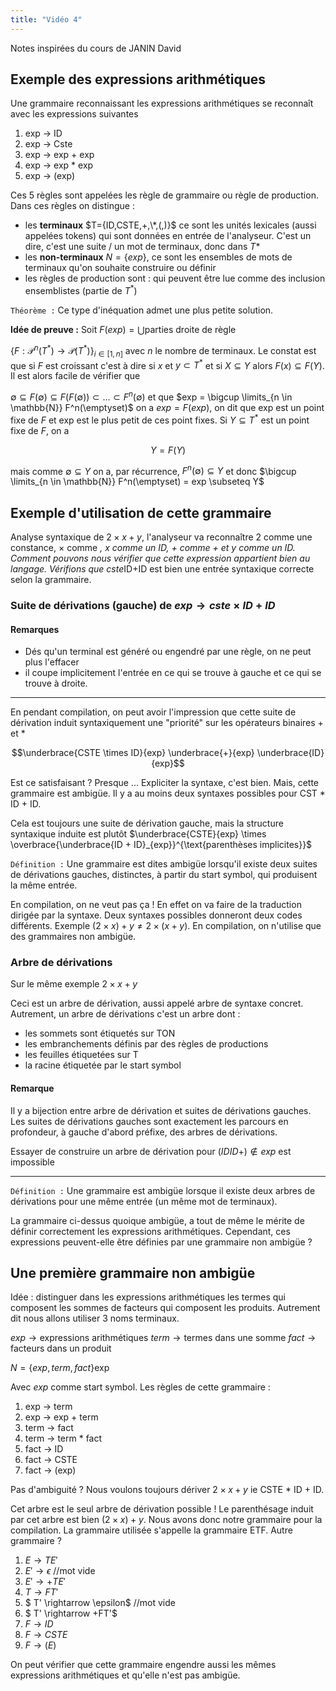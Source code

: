```yaml
---
title: "Vidéo 4"
---
```


Notes inspirées du cours de JANIN David

## Exemple des expressions arithmétiques

Une grammaire reconnaissant les expressions arithmétiques se reconnaît avec les
expressions suivantes

1. exp -> ID
2. exp -> Cste
3. exp -> exp + exp
4. exp -> exp * exp
5. exp -> (exp)

Ces 5 règles sont appelées les règle de grammaire ou règle de production. Dans
ces règles on distingue :

+ les **terminaux** $T={ID,CSTE,+,\*,(,)}$ ce sont les unités lexicales (aussi
  appelées tokens) qui sont données en entrée de l'analyseur. C'est un dire,
  c'est une suite / un mot de terminaux, donc dans $T*$
+ les **non-terminaux** $N=\{exp\}$, ce sont les ensembles de mots de
  terminaux qu'on souhaite construire ou définir
+ les règles de production sont : qui peuvent être lue comme des inclusion
  ensemblistes (partie de $T^\ast$)

`Théorème :` Ce type d'inéquation admet une plus petite solution.

**Idée de preuve :** Soit $F(exp) = \bigcup \text{parties droite de règle}$

$\{F: \mathcal{P}^n(T^\ast) \rightarrow \mathcal{P}(T^\ast)\}_{i \in [1,n]}$ avec $n$ le
nombre de terminaux. Le constat est que si $F$ est croissant c'est à dire si
$x$ et $y \subset T^\ast$ et si $X \subseteq Y$ alors $F(x) \subseteq
F(Y)$. Il est alors facile de vérifier que

$\emptyset \subseteq F(\emptyset) \subseteq F(F(\emptyset)) \subset ... \subset
F^n(\emptyset)$ et que $exp = \bigcup \limits_{n \in \mathbb{N}}
F^n(\emptyset)$ on a $exp=F(exp)$, on dit que exp est un point fixe de $F$ et
exp est le plus petit de ces point fixes. Si $Y \subseteq T^\ast$ est un point
fixe de $F$, on a

$$Y = F (Y)$$

mais comme $\emptyset \subseteq Y$ on a, par récurrence, $F^n(\emptyset)
\subseteq Y$ et donc $\bigcup \limits_{n \in \mathbb{N}} F^n(\emptyset) = exp
\subseteq Y$

## Exemple d'utilisation de cette grammaire

Analyse syntaxique de $2 \times x + y$, l'analyseur va reconnaître 2 comme une
constance, $\times$ comme *, $x$ comme un ID, $+$ comme + et $y$ comme
un ID. Comment pouvons nous vérifier que cette expression appartient bien au
langage. Vérifions que cste*ID+ID est bien une entrée syntaxique correcte selon
la grammaire.

### Suite de dérivations (gauche) de $exp \rightarrow cste \times ID + ID$

#### Remarques

+ Dés qu'un terminal est généré ou engendré par une règle, on ne peut plus
  l'effacer
+ il coupe implicitement l'entrée en ce qui se trouve à gauche et ce qui se
  trouve à droite.

---

En pendant compilation, on peut avoir l'impression que cette suite de dérivation
induit syntaxiquement une "priorité" sur les opérateurs binaires + et *

$$\underbrace{CSTE \times ID}{exp} \underbrace{+}{exp} \underbrace{ID}{exp}$$

Est ce satisfaisant ? Presque ... Expliciter la syntaxe, c'est bien. Mais, cette
grammaire est ambigüe. Il y a au moins deux syntaxes possibles pour CST * ID +
ID.

Cela est toujours une suite de dérivation gauche, mais la structure syntaxique
induite est plutôt $\underbrace{CSTE}{exp} \times \overbrace{\underbrace{ID +
ID}_{exp}}^{\text{parenthèses implicites}}$

`Définition :` Une grammaire est dites ambigüe lorsqu'il existe deux suites de
dérivations gauches, distinctes, à partir du start symbol, qui produisent la
même entrée.

En compilation, on ne veut pas ça ! En effet on va faire de la traduction
dirigée par la syntaxe. Deux syntaxes possibles donneront deux codes différents.
Exemple $(2 \times x) + y \neq 2 \times (x + y)$. En compilation, on n'utilise
que des grammaires non ambigüe.

### Arbre de dérivations

Sur le même exemple $2 \times x + y$

Ceci est un arbre de dérivation, aussi appelé arbre de syntaxe concret.
Autrement, un arbre de dérivations c'est un arbre dont :

+ les sommets sont étiquetés sur TON
+ les embranchements définis par des règles de productions
+ les feuilles étiquetées sur T
+ la racine étiquetée par le start symbol

#### Remarque

Il y a bijection entre arbre de dérivation et suites de dérivations gauches. Les
suites de dérivations gauches sont exactement les parcours en profondeur, à
gauche d'abord préfixe, des arbres de dérivations.

Essayer de construire un arbre de dérivation pour $(ID ID +) \notin exp$ est impossible

---

`Définition :` Une grammaire est ambigüe lorsque il existe deux arbres de
dérivations pour une même entrée (un même mot de terminaux).

La grammaire ci-dessus quoique ambigüe, a tout de même le mérite de définir
correctement les expressions arithmétiques. Cependant, ces expressions
peuvent-elle être définies par une grammaire non ambigüe ?

## Une première grammaire non ambigüe

Idée : distinguer dans les expressions arithmétiques les termes qui composent
les sommes de facteurs qui composent les produits. Autrement dit nous allons
utiliser 3 noms terminaux.

$exp \rightarrow \text{expressions arithmétiques}$
$term \rightarrow \text{termes dans une somme}$
$fact \rightarrow \text{facteurs dans un produit}$

$N = \{exp,term,fact\}$exp

Avec $exp$ comme start symbol. Les règles de cette grammaire :

1. exp -> term
2. exp -> exp + term
3. term -> fact
4. term -> term * fact
5. fact -> ID
6. fact -> CSTE
7. fact -> (exp)

Pas d'ambiguité ? Nous voulons toujours dériver $2 \times x + y$ ie CSTE *
ID + ID.

Cet arbre est le seul arbre de dérivation possible ! Le parenthésage induit par
cet arbre est bien $(2 \times x) + y$. Nous avons donc notre grammaire pour la
compilation. La grammaire utilisée s'appelle la grammaire ETF. Autre grammaire ?

1. $E \rightarrow TE'$
2. $E' \rightarrow \epsilon$ //mot vide
3. $E' \rightarrow +TE'$
4. $T \rightarrow FT'$
5. $ T' \rightarrow \epsilon$ //mot vide
6. $ T' \rightarrow +FT'$
7. $F \rightarrow ID$
8. $F \rightarrow CSTE$
9. $F \rightarrow (E)$

On peut vérifier que cette grammaire engendre aussi les mêmes expressions
arithmétiques et qu'elle n'est pas ambigüe.

